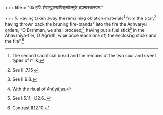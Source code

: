 +++
title = "05 हविः शेषानुद्वास्यापिसृज्योल्मुके ब्रह्मन्प्रस्थास्यामः"

+++
5. Having taken away the remaining oblation-materials[^1] from the altar,[^2] having thrown back the bruning fire-brands[^3] into the fire the Adhvaryu orders, “O Brahman, we shall proceed;[^4] having put a fuel stick[^5] in the Āhavanīya-fire, O Agnidh, wipe once (each one of) the enclosing sticks and the fire”.[^6]  


[^1]: The second sacrificial bread and the remains of the two sour and sweet types of milk.  

[^2]: See III.7.15.  

[^3]: See II.9.8.  

[^4]: With the ritual of Anūyājas.  

[^5]: See I.5.11; II.12.6..  

[^6]: Contrast II.12.10.  

[^7]: The order given in TB III.3.8.11 is slightly different.
